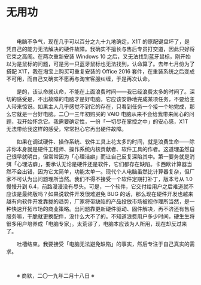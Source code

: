 # 无用功

&emsp;&emsp;

&emsp;&emsp;电脑不争气，现在几乎可以百分之九十九地确定，X1T 的原配键盘坏了，是凭自己的能力无法解决的硬件故障。我确实不擅长与售后专员打交道，因此只好将它束之高阁。在两次重新安装 Windows 10 之后，又无法找到蓝牙鼠标，刚开始以为是鼠标的问题，可是另一只蓝牙鼠标也无法找到，认命算了。去年七月份为了搭配 X1T，我在淘宝上购买可重复安装的 Office 2016 套件，在重装系统之后变成不可用，而自己又确实不愿再与淘宝客服纠缠，于是再次认命。

&emsp;&emsp;是的，该认命就认命，不能在上面浪费时间——我已经浪费太多的时间了。深切的感受是，不出故障的电脑才是好电脑，它应该安静地完成某项任务，不要给主人带来惊讶。如果主人几乎感觉不到它的存在，只看到任务一个接一个地完成，那么它就是一台好电脑。二〇一三年初购买的 VAIO 电脑从来不会给我带来闹心的问题，我开始怀念它。我需要确定性，一份「一切尽在掌控之中」的安心感，X1T 无法带给我这样的感受，常常担心它再出硬件故障。

&emsp;&emsp;如果在调试硬件、操作系统、软件工具上花太多的时间，就是浪费生命——除非你本身就是硬件工程师、操作系统内核贡献者、软件工具的作者。这道理虽然自己很早就明白，但常常因为「心理洁癖」而让自己反复深陷其中。第一要务就是消弭「心理洁癖」，要承认无论是硬件还是软件，它们都存在缺陷。卡西欧计算器当然不会出错，因为它太简单，功能太单一。现代个人电脑虽然比计算器复杂，但厂家不可认为出问题理所当然。我们不得不接受一个软件定期打补丁，版本号从 1.0 慢慢升到 6.4，前路漫漫没有尽头。可是，一个软件，它交付给用户之后难道就不应该是最终版吗？如果说软件开发很难避免 BUG 的话，那么现在硬件开发也越来越有向软件开发靠拢的趋势，厂家将带缺陷的产品投放市场被视作理所当然，是一种快速开拓市场的商业策略。出问题靠更新硬件驱动、固件解决，再不济还有售后服务嘛，干脆就更换配件，没什么大不了的。不知道浪费用户多少时间，硬生生将很多用户培养成「电脑专家」。太荒谬了，电脑本应该为人所用，现在却反过来了。

&emsp;&emsp;吐槽结束。我要接受「电脑无法避免缺陷」的事实，然后专注于自己真实的需求。

&emsp;&emsp;

&emsp;&emsp;※ 商默，二〇一九年二月十八日 ※